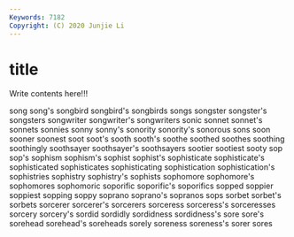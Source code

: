 ```yaml
---
Keywords: 7182
Copyright: (C) 2020 Junjie Li
---
```


# title

Write contents here!!!
 
song 
song's 
songbird 
songbird's 
songbirds
songs 
songster 
songster's 
songsters 
songwriter 
songwriter's 
songwriters 
sonic 
sonnet 
sonnet's
sonnets 
sonnies 
sonny 
sonny's 
sonority 
sonority's 
sonorous 
sons 
soon 
sooner
soonest 
soot 
soot's 
sooth 
sooth's 
soothe 
soothed 
soothes 
soothing 
soothingly
soothsayer 
soothsayer's 
soothsayers 
sootier 
sootiest 
sooty 
sop 
sop's 
sophism 
sophism's
sophist 
sophist's 
sophisticate 
sophisticate's 
sophisticated 
sophisticates 
sophisticating 
sophistication 
sophistication's 
sophistries
sophistry 
sophistry's 
sophists 
sophomore 
sophomore's 
sophomores 
sophomoric 
soporific 
soporific's 
soporifics
sopped 
soppier 
soppiest 
sopping 
soppy 
soprano 
soprano's 
sopranos 
sops 
sorbet
sorbet's 
sorbets 
sorcerer 
sorcerer's 
sorcerers 
sorceress 
sorceress's 
sorceresses 
sorcery 
sorcery's
sordid 
sordidly 
sordidness 
sordidness's 
sore 
sore's 
sorehead 
sorehead's 
soreheads 
sorely
soreness 
soreness's 
sorer 
sores 
